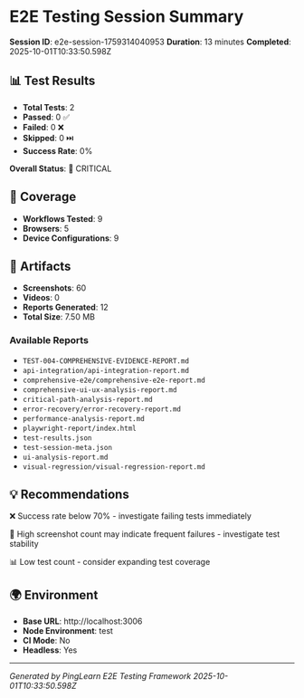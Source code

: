 # E2E Testing Session Summary

**Session ID**: e2e-session-1759314040953
**Duration**: 13 minutes
**Completed**: 2025-10-01T10:33:50.598Z

## 📊 Test Results

- **Total Tests**: 2
- **Passed**: 0 ✅
- **Failed**: 0 ❌
- **Skipped**: 0 ⏭️
- **Success Rate**: 0%

**Overall Status**: 🔴 CRITICAL

## 🎯 Coverage

- **Workflows Tested**: 9
- **Browsers**: 5
- **Device Configurations**: 9

## 📁 Artifacts

- **Screenshots**: 60
- **Videos**: 0
- **Reports Generated**: 12
- **Total Size**: 7.50 MB

### Available Reports
- `TEST-004-COMPREHENSIVE-EVIDENCE-REPORT.md`
- `api-integration/api-integration-report.md`
- `comprehensive-e2e/comprehensive-e2e-report.md`
- `comprehensive-ui-ux-analysis-report.md`
- `critical-path-analysis-report.md`
- `error-recovery/error-recovery-report.md`
- `performance-analysis-report.md`
- `playwright-report/index.html`
- `test-results.json`
- `test-session-meta.json`
- `ui-analysis-report.md`
- `visual-regression/visual-regression-report.md`

## 💡 Recommendations

❌ Success rate below 70% - investigate failing tests immediately

📸 High screenshot count may indicate frequent failures - investigate test stability

📊 Low test count - consider expanding test coverage

## 🌍 Environment

- **Base URL**: http://localhost:3006
- **Node Environment**: test
- **CI Mode**: No
- **Headless**: Yes

---

*Generated by PingLearn E2E Testing Framework*
*2025-10-01T10:33:50.598Z*
